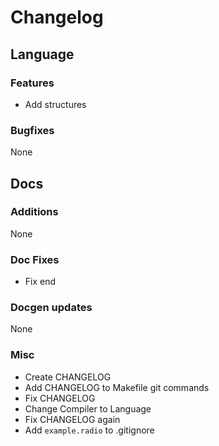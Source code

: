 # Changelog
## Language
### Features
- Add structures
### Bugfixes
None

## Docs
### Additions
None
### Doc Fixes
- Fix end
### Docgen updates
None

### Misc
- Create CHANGELOG
- Add CHANGELOG to Makefile git commands
- Fix CHANGELOG
- Change Compiler to Language
- Fix CHANGELOG again
- Add `example.radio` to .gitignore